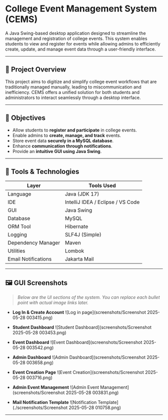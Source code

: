 # College Event Management System (CEMS)

A Java Swing-based desktop application designed to streamline the management and registration of college events. This system enables students to view and register for events while allowing admins to efficiently create, update, and manage event data through a user-friendly interface.

---

## 📌 Project Overview

This project aims to digitize and simplify college event workflows that are traditionally managed manually, leading to miscommunication and inefficiency. CEMS offers a unified solution for both students and administrators to interact seamlessly through a desktop interface.

---

## 🎯 Objectives

- Allow students to **register and participate** in college events.
- Enable admins to **create, manage, and track** events.
- Store event data **securely in a MySQL database**.
- Enhance **communication through notifications**.
- Provide an **intuitive GUI using Java Swing**.

---

## 🧰 Tools & Technologies

| Layer               | Tools Used                        |
|---------------------|-----------------------------------|
| Language            | Java (JDK 17)                     |
| IDE                 | IntelliJ IDEA / Eclipse / VS Code |
| GUI                 | Java Swing                        |
| Database            | MySQL                             |
| ORM Tool            | Hibernate                         |
| Logging             | SLF4J (Simple)                    |
| Dependency Manager  | Maven                             |
| Utilities           | Lombok                            |
| Email Notifications | Jakarta Mail                      |

---

## 🖼️ GUI Screenshots

> _Below are the UI sections of the system. You can replace each bullet point with actual image links later._

- **Log In & Create Account**
  ![Log in page](screenshots/Screenshot 2025-05-28 003415.png)


- **Student Dashboard**
  ![Student Dashboard](screenshots/Screenshot 2025-05-28 003453.png)


- **Event Dashboard**
  ![Event Dashboard](screenshots/Screenshot 2025-05-28 003542.png)


- **Admin Dashboard**
  ![Admin Dashboard](screenshots/Screenshot 2025-05-28 003658.png)


- **Event Creation Page**
  ![Event Creation](screenshots/Screenshot 2025-05-28 003716.png)


- **Admin Event Management**
  ![Admin Event Management](screenshots/Screenshot 2025-05-28 003831.png)


- **Mail Notification Template**
  ![Notification Template](./screenshots/Screenshot 2025-05-28 010758.png)
---